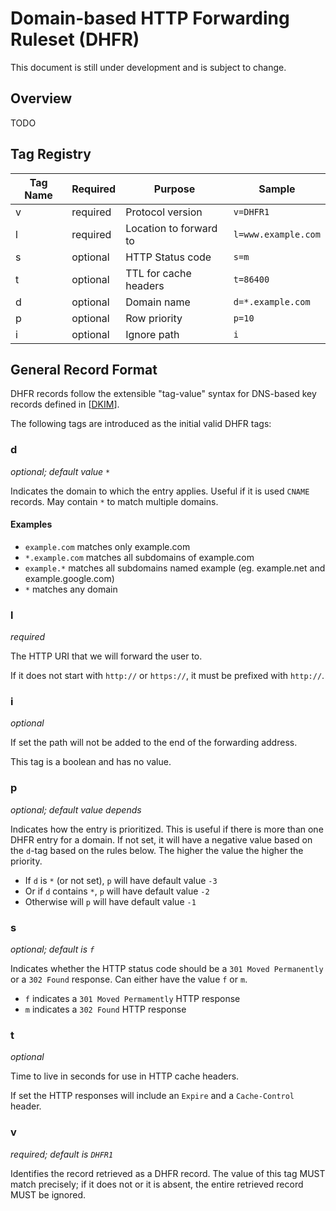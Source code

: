# Domain-based HTTP Forwarding Ruleset (DHFR)

This document is still under development and is subject to change.


## Overview

TODO


## Tag Registry


Tag Name | Required | Purpose                | Sample
-------- | -------- | ---------------------  | ----
v        | required | Protocol version       | `v=DHFR1`
l        | required | Location to forward to | `l=www.example.com`
s        | optional | HTTP Status code       | `s=m`
t        | optional | TTL for cache headers  | `t=86400`
d        | optional | Domain name            | `d=*.example.com`
p        | optional | Row priority           | `p=10`
i        | optional | Ignore path            | `i`


## General Record Format

DHFR records follow the extensible "tag-value" syntax for DNS-based key records defined in [[DKIM](http://tools.ietf.org/html/rfc6376)].

The following tags are introduced as the initial valid DHFR tags:


### d
_optional; default value `*`_

Indicates the domain to which the entry applies. Useful if it is used `CNAME` records. May contain `*` to match multiple domains.

#### Examples
- `example.com` matches only example.com
- `*.example.com` matches all subdomains of example.com
- `example.*` matches all subdomains named example (eg. example.net and example.google.com)
- `*` matches any domain

### l
_required_

The HTTP URI that we will forward the user to.

If it does not start with `http://` or `https://`, it must be prefixed with `http://`.


### i
_optional_

If set the path will not be added to the end of the forwarding address.

This tag is a boolean and has no value.


### p
_optional; default value depends_

Indicates how the entry is prioritized. This is useful if there is more than one DHFR entry for a domain. If not set, it will have a negative value based on the `d`-tag based on the rules below. The higher the value the higher the priority.

- If `d` is `*` (or not set), `p` will have default value `-3`
- Or if `d` contains `*`, `p` will have default value `-2`
- Otherwise will `p` will have default value `-1`


### s
_optional; default is `f`_

Indicates whether the HTTP status code should be a `301 Moved Permanently` or a `302 Found` response. Can either have the value `f` or `m`.

- `f` indicates a `301 Moved Permamently` HTTP response
- `m` indicates a `302 Found` HTTP response


### t
 _optional_

Time to live in seconds for use in HTTP cache headers.

If set the HTTP responses will include an `Expire` and a `Cache-Control` header.


### v
_required; default is `DHFR1`_

Identifies the record retrieved as a DHFR record. The value of this tag MUST match precisely; if it does not or it is absent, the entire retrieved record MUST be ignored.